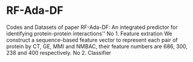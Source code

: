 # RF-Ada-DF
Codes and Datasets of paper RF-Ada-DF: An integrated predictor for identifying protein-protein interactions''
No 1. Feature extration
     We construct a sequence-based feature vector to represent each pair of protein by CT, GE, MMI and NMBAC, their feature numbers are
     686, 300, 238 and 400 respectively.
No 2. Classifier
     
